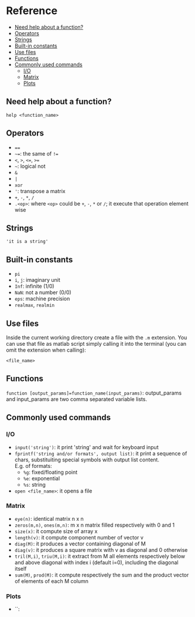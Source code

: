 # Reference <!-- omit from toc -->
- [Need help about a function?](#need-help-about-a-function)
- [Operators](#operators)
- [Strings](#strings)
- [Built-in constants](#built-in-constants)
- [Use files](#use-files)
- [Functions](#functions)
- [Commonly used commands](#commonly-used-commands)
  - [I/O](#io)
  - [Matrix](#matrix)
  - [Plots](#plots)

## Need help about a function?

```shell
help <function_name>
```

## Operators

- `==`
- `~=`: the same of `!=`
- `<`, `>`, `<=`, `>=`
- `~`: logical not
- `&`
- `|`
- `xor`
- `'`: transpose a matrix
- `+`, `-`, `*`, `/`
- `.<op>`: where `<op>` could be `+`, `-`, `*` or `/`; it execute that operation element wise

## Strings

`'it is a string'`

## Built-in constants

- `pi`
- `i`, `j`: imaginary unit
- `Inf`: infinite (1/0)
- `NaN`: not a number (0/0)
- `eps`: machine precision
- `realmax`, `realmin`

## Use files

Inside the current working directory create a file with the `.m` extension. You can use that file as matlab script simply calling it into the terminal (you can omit the extension when calling):

```shell
<file_name>
```

## Functions

`function [output_params]=function_name(input_params)`: output_params and input_params are two comma separated variable lists. 

## Commonly used commands

### I/O

- `input('string')`: it print 'string' and wait for keyboard input
- `fprintf('string and/or formats', output list)`: it print a sequence of chars, substituiting special symbols with output list content. \
  E.g. of formats: 
  - `%g`: fixed/floating point
  - `%e`: exponential
  - `%s`: string
- `open <file_name>`: it opens a file
  
### Matrix

- `eye(n)`: identical matrix n x n
- `zeros(m,n)`, `ones(m,n)`: m x n matrix filled respectively with 0 and 1
- `size(x)`: it compute size of array x
- `length(v)`: it compute component number of vector v
- `diag(M)`: it produces a vector containing diagonal of M
- `diag(v)`: it produces a square matrix with v as diagonal and 0 otherwise
- `tril(M,i)`, `triu(M,i)`: it extract from M all elements respectively below and above diagonal with index i (default i=0), including the diagonal itself
- `sum(M)`, `prod(M)`: it compute respectively the sum and the product vector of elements of each M column

### Plots

- ``: